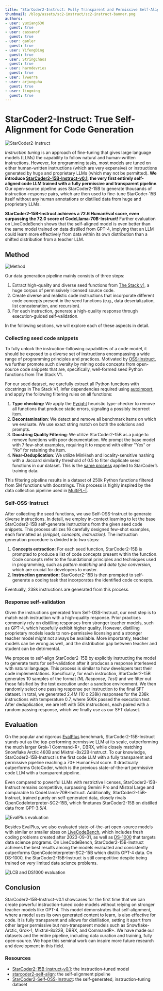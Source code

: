```yaml
---
title: "StarCoder2-Instruct: Fully Transparent and Permissive Self-Alignment for Code Generation" 
thumbnail: /blog/assets/sc2-instruct/sc2-instruct-banner.png
authors:
- user: yuxiang630
  guest: true
- user: cassanof
  guest: true
- user: ganler
  guest: true
- user: YifengDing
  guest: true
- user: StringChaos
  guest: true
- user: harmdevries
  guest: true
- user: lvwerra
- user: arjunguha
  guest: true
- user: lingming
  guest: true
---
```


# StarCoder2-Instruct: True Self-Alignment for Code Generation

<div class="flex items-center justify-center">
<img src="https://huggingface.co/datasets/bigcode/starcoder2-instruct-assets/resolve/main/banner.png" alt="StarCoder2-Instruct">
</div>

*Instruction tuning* is an approach of fine-tuning that gives large language models (LLMs) the capability to follow natural and human-written instructions. However, for programming tasks, most models are tuned on either human-written instructions (which are very expensive) or instructions generated by huge and proprietary LLMs (which may not be permitted). **We introduce [StarCoder2-15B-Instruct-v0.1](https://huggingface.co/bigcode/starcoder2-15b-instruct-v0.1), the very first entirely self-aligned code LLM trained with a fully permissive and transparent pipeline**. Our open-source pipeline uses StarCoder2-15B to generate thousands of instruction-response pairs, which are then used to fine-tune StarCoder-15B itself without any human annotations or distilled data from huge and proprietary LLMs.

**StarCoder2-15B-Instruct achieves a 72.6 HumanEval score, even surpassing the 72.0 score of CodeLlama-70B-Instruct!** Further evaluation on LiveCodeBench shows that the self-aligned model is even better than the same model trained on data distilled from GPT-4, implying that an LLM could learn more effectively from data within its own distribution than a shifted distribution from a teacher LLM.

## Method

<div class="flex items-center justify-center">
<img src="https://huggingface.co/datasets/bigcode/starcoder2-instruct-assets/resolve/main/method.png" alt="Method">
</div>

Our data generation pipeline mainly consists of three steps:

1. Extract high-quality and diverse seed functions from [The Stack v1](https://huggingface.co/datasets/bigcode/the-stack), a huge corpus of permissively licensed source code.
2. Create diverse and realistic code instructions that incorporate different code concepts present in the seed functions (e.g., data deserialization, list concatenation, and recursion).
3. For each instruction, generate a high-quality response through execution-guided self-validation.

In the following sections, we will explore each of these aspects in detail.

### Collecting seed code snippets

To fully unlock the instruction-following capabilities of a code model, it should be exposed to a diverse set of instructions encompassing a wide range of programming principles and practices. Motivated by [OSS-Instruct](https://github.com/ise-uiuc/magicoder), we further promote such diversity by mining code concepts from open-source code snippets that are, specifically, well-formed seed Python functions from The Stack V1.

For our seed dataset, we carefully extract all Python functions with docstrings in The Stack V1, infer dependencies required using [autoimport](https://lyz-code.github.io/autoimport/), and apply the following filtering rules on all functions:

1. **Type checking:** We apply the [Pyright](https://github.com/microsoft/pyright) heuristic type-checker to remove all functions that produce static errors, signaling a possibly incorrect item.
2. **Decontamination**: We detect and remove all benchmark items on which we evaluate. We use exact string match on both the solutions and prompts.
3. **Docstring Quality Filtering**: We utilize StarCoder2-15B as a judge to remove functions with poor documentation. We prompt the base model with 7 few-shot examples, requiring it to respond with either "Yes" or "No" for retaining the item.
4. **Near-Deduplication**: We utilize MinHash and locality-sensitive hashing with a Jaccard similarity threshold of 0.5 to filter duplicate seed functions in our dataset. This is the [same process](https://huggingface.co/blog/dedup) applied to StarCoder’s training data.

This filtering pipeline results in a dataset of 250k Python functions filtered from 5M functions with docstrings. This process is highly inspired by the data collection pipeline used in [MultiPL-T](https://huggingface.co/datasets/nuprl/MultiPL-T).

### Self-OSS-Instruct

After collecting the seed functions, we use Self-OSS-Instruct to generate diverse instructions. In detail, we employ in-context learning to let the base StarCoder2-15B self-generate instructions from the given seed code snippets. This process utilizes 16 carefully designed few-shot examples, each formatted as *(snippet, concepts, instruction)*. The instruction generation procedure is divided into two steps:

1. **Concepts extraction:** For each seed function, StarCoder2-15B is prompted to produce a list of code concepts present within the function. Code concepts refer to the foundational principles and techniques used in programming, such as *pattern matching* and *data type conversion*, which are crucial for developers to master.
2. **Instruction generation:** StarCoder2-15B is then prompted to self-generate a coding task that incorporates the identified code concepts.

Eventually, 238k instructions are generated from this process.

### Response self-validation

Given the instructions generated from Self-OSS-Instruct, our next step is to match each instruction with a high-quality response. Prior practices commonly rely on distilling responses from stronger teacher models, such as GPT-4, which hopefully exhibit higher quality. However, distilling proprietary models leads to non-permissive licensing and a stronger teacher model might not always be available. More importantly, teacher models can be wrong as well, and the distribution gap between teacher and student can be detrimental.

We propose to self-align StarCoder2-15B by explicitly instructing the model to generate tests for self-validation after it produces a response interleaved with natural language. This process is similar to how developers test their code implementations. Specifically, for each instruction, StarCoder2-15B generates 10 samples of the format *(NL Response, Test)* and we filter out those falsified by the test execution under a sandbox environment. We then randomly select one passing response per instruction to the final SFT dataset. In total, we generated 2.4M (10 x 238k) responses for the 238k instructions with temperature 0.7, where 500k passed the execution test. After deduplication, we are left with 50k instructions, each paired with a random passing response, which we finally use as our SFT dataset.

## Evaluation

On the popular and rigorous [EvalPlus](https://github.com/evalplus/evalplus) benchmark, StarCoder2-15B-Instruct stands out as the top-performing permissive LLM at its scale, outperforming the much larger Grok-1 Command-R+, DBRX, while closely matching Snowflake Arctic 480B and Mixtral-8x22B-Instruct. To our knowledge, StarCoder2-15B-Instruct is the first code LLM with a fully transparent and permissive pipeline reaching a 70+ HumanEval score. It drastically outperforms OctoCoder, which is the previous state-of-the-art permissive code LLM with a transparent pipeline.

Even compared to powerful LLMs with restrictive licenses, StarCoder2-15B-Instruct remains competitive, surpassing Gemini Pro and Mistral Large and comparable to CodeLlama-70B-Instruct. Additionally, StarCoder2-15B-Instruct, trained purely on self-generated data, closely rivals OpenCodeInterpreter-SC2-15B, which finetunes StarCoder2-15B on distilled data from GPT-3.5/4.

<div class="flex items-center justify-center">
<img src="https://huggingface.co/datasets/bigcode/starcoder2-instruct-assets/resolve/main/evalplus.png" alt="EvalPlus evaluation">
</div>

Besides EvalPlus, we also evaluated state-of-the-art open-source models with similar or smaller sizes on [LiveCodeBench](https://livecodebench.github.io), which includes fresh coding problems created after 2023-09-01, as well as [DS-1000](https://ds1000-code-gen.github.io) that targets data science programs. On LiveCodeBench, StarCoder2-15B-Instruct achieves the best results among the models evaluated and consistently outperforms OpenCodeInterpreter-SC2-15B which distills GPT-4 data. On DS-1000, the StarCoder2-15B-Instruct is still competitive despite being trained on very limited data science problems.

<div class="flex items-center justify-center">
<img src="https://huggingface.co/datasets/bigcode/starcoder2-instruct-assets/resolve/main/lcb-ds1000.png" alt="LCB and DS1000 evaluation">
</div>

## Conclusion

StarCoder2-15B-Instruct-v0.1 showcases for the first time that we can create powerful instruction-tuned code models without relying on stronger teacher models like GPT-4. This model demonstrates that self-alignment, where a model uses its own generated content to learn, is also effective for code. It is fully transparent and allows for distillation, setting it apart from other larger permissive but non-transparent models such as Snowflake-Arctic, Grok-1, Mixtral-8x22B, DBRX, and CommandR+. We have made our datasets and the entire pipeline, including data curation and training, fully open-source. We hope this seminal work can inspire more future research and development in this field.

### Resources

- [StarCoder2-15B-Instruct-v0.1](https://huggingface.co/bigcode/starcoder2-15b-instruct-v0.1): the instruction-tuned model
- [starcoder2-self-align](https://github.com/bigcode-project/starcoder2-self-align): the self-alignment pipeline
- [StarCoder2-Self-OSS-Instruct](https://huggingface.co/datasets/bigcode/self-oss-instruct-sc2-exec-filter-50k/): the self-generated, instruction-tuning dataset
